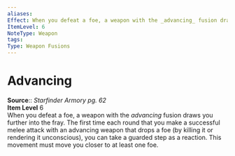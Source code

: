 ```yaml
---
aliases: 
Effect: When you defeat a foe, a weapon with the _advancing_ fusion draws you further into the fray. The first time each round that you make a successful melee attack with an advancing weapon that drops a foe (by killing it or rendering it unconscious), you can take a guarded step as a reaction. This movement must move you closer to at least one foe.
ItemLevel: 6
NoteType: Weapon
tags: 
Type: Weapon Fusions
---
```


# Advancing

**Source**:: _Starfinder Armory pg. 62_  
**Item Level** 6  
When you defeat a foe, a weapon with the _advancing_ fusion draws you further into the fray. The first time each round that you make a successful melee attack with an advancing weapon that drops a foe (by killing it or rendering it unconscious), you can take a guarded step as a reaction. This movement must move you closer to at least one foe.

